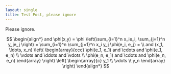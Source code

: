 ```yaml
---
layout: single
title: Test Post, please ignore
---
```


Please ignore.

$$
\begin{align*}
  and \phi(x,y) = \phi \left(\sum_{i=1}^n x_ie_i, \sum_{j=1}^n y_je_j \right)
  = \sum_{i=1}^n \sum_{j=1}^n x_i y_j \phi(e_i, e_j) = \\
  and (x_1, \ldots, x_n) \left( \begin{array}{ccc}
      \phi(e_1, e_1) and \cdots and \phi(e_1, e_n) \\
      \vdots and \ddots and \vdots \\
      \phi(e_n, e_1) and \cdots and \phi(e_n, e_n)
    \end{array} \right)
  \left( \begin{array}{c}
      y_1 \\
      \vdots \\
      y_n
    \end{array} \right)
\end{align*}
$$